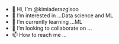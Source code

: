 - 👋 Hi, I’m @kimiaderazgisoo
- 👀 I’m interested in ...Data science and ML
- 🌱 I’m currently learning ...ML 
- 💞️ I’m looking to collaborate on ...
- 📫 How to reach me ...

<!---
kimiaderazgisoo/kimiaderazgisoo is a ✨ special ✨ repository because its `README.md` (this file) appears on your GitHub profile.
You can click the Preview link to take a look at your changes.
--->
